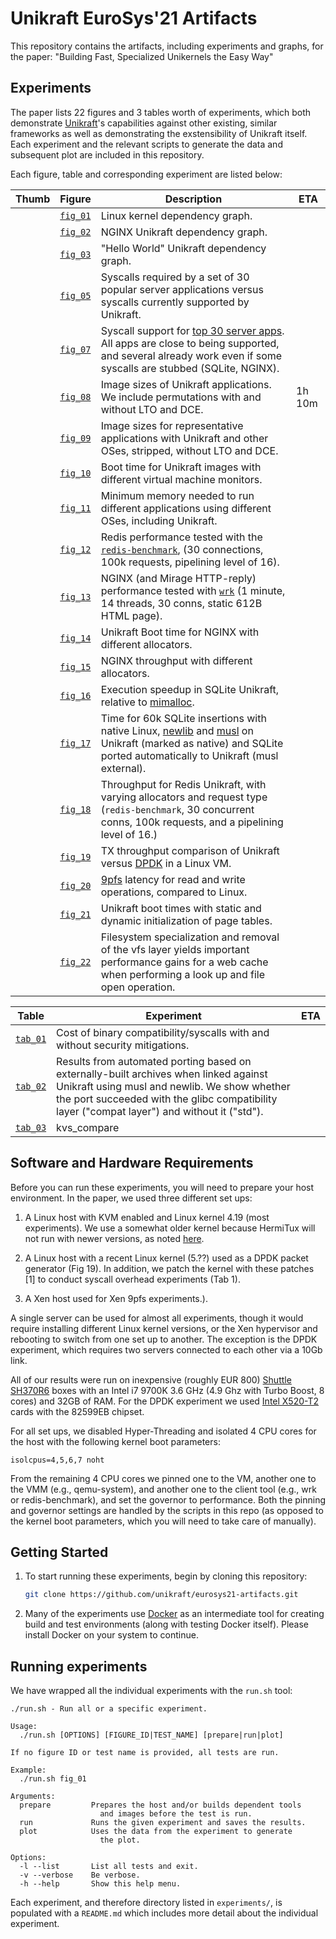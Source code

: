 # Unikraft EuroSys'21 Artifacts

This repository contains the artifacts, including experiments and graphs, for
the paper: "Building Fast, Specialized Unikernels the Easy Way"

## Experiments

The paper lists 22 figures and 3 tables worth of experiments, which both
demonstrate [Unikraft](http://unikraft.org)'s capabilities against other
existing, similar frameworks as well as demonstrating the
exstensibility of Unikraft itself.  Each experiment and the relevant scripts to
generate the data and subsequent plot are included in this repository.

Each figure, table and corresponding experiment are listed below:

| Thumb | Figure                                                              | Description                                                                                                                                                                                                                   | ETA    |
|-------|---------------------------------------------------------------------|-------------------------------------------------------------------------------------------------------------------------------------------------------------------------------------------------------------------------------|--------|
|       | [`fig_01`](/experiments/fig_01_linux-deps/README.md)                | Linux kernel dependency graph.                                                                                                                                                                                                |        |
|       | [`fig_02`](/experiments/fig_02_unikraft-nginx-deps/README.md)       | NGINX Unikraft dependency graph.                                                                                                                                                                                              |        |
|       | [`fig_03`](/experiments/fig_03_unikraft-helloworld-deps/README.md)  | "Hello World" Unikraft dependency graph.                                                                                                                                                                                      |        |
|       | [`fig_05`](/experiments/fig_05_syscall-heatmap/README.md)           | Syscalls required by a set of 30 popular server applications versus syscalls currently supported by Unikraft.                                                                                                                 |        |
|       | [`fig_07`](/experiments/fig_07_syscall-support/README.md)           | Syscall support for [top 30 server apps](https://popcon.debian.org/). All apps are close to being supported, and several already work even if some syscalls are stubbed (SQLite, NGINX).                                      |        |
|       | [`fig_08`](/experiments/fig_08_unikraft-image-size/README.md)       | Image sizes of Unikraft applications.  We include  permutations with and without LTO and DCE.                                                                                                                                 | 1h 10m |
|       | [`fig_09`](/experiments/fig_09_compare-image-size/README.md)        | Image sizes for representative applications with Unikraft and other OSes, stripped, without LTO and DCE.                                                                                                                      |        |
|       | [`fig_10`](/experiments/fig_10_unikraft-boot/README.md)             | Boot time for Unikraft images with different virtual machine monitors.                                                                                                                                                        |        |
|       | [`fig_11`](/experiments/fig_11_compare-min-mem/README.md)           | Minimum memory needed to run different applications using different OSes, including Unikraft.                                                                                                                                 |        |
|       | [`fig_12`](/experiments/fig_12_redis-perf/README.md)                | Redis performance tested with the [`redis-benchmark`](https://github.com/redis/redis/blob/2.2/src/redis-benchmark.c), (30 connections, 100k requests, pipelining level of 16).                                                |        |
|       | [`fig_13`](/experiments/fig_13_nginx-perf/README.md)                | NGINX (and Mirage HTTP-reply) performance tested with [`wrk`](https://github.com/wg/wrk) (1 minute, 14 threads, 30 conns, static 612B HTML page).                                                                             |        |
|       | [`fig_14`](/experiments/fig_14_unikraft-nginx-alloc-boot/README.md) | Unikraft Boot time for NGINX with different allocators.                                                                                                                                                                       |        |
|       | [`fig_15`](/experiments/fig_15_unikraft-nginx-throughput/README.md) | NGINX throughput with different allocators.                                                                                                                                                                                   |        |
|       | [`fig_16`](/experiments/fig_16_unikraft-sqlite-alloc/README.md)     | Execution speedup in SQLite Unikraft, relative to [mimalloc](https://github.com/microsoft/mimalloc).                                                                                                                          |        |
|       | [`fig_17`](/experiments/fig_17_unikraft-sqlite-libc/README.md)      | Time for 60k SQLite insertions with native Linux, [newlib](https://sourceware.org/newlib/) and [musl](https://www.musl-libc.org/) on Unikraft (marked as native) and SQLite ported automatically to Unikraft (musl external). |        |
|       | [`fig_18`](/experiments/fig_18_unikraft-redis-alloc/README.md)      | Throughput for Redis Unikraft, with varying allocators and request type (`redis-benchmark`, 30 concurrent conns, 100k requests, and a pipelining level of 16.)                                                                |        |
|       | [`fig_19`](/experiments/fig_19_compare-dpdk/README.md)              | TX throughput comparison of Unikraft versus [DPDK](https://www.dpdk.org/) in a Linux VM.                                                                                                                                      |        |
|       | [`fig_20`](/experiments/fig_20_compare-9pfs/README.md)              | [9pfs](https://xenbits.xen.org/docs/unstable/misc/9pfs.html) latency for read and write operations, compared to Linux.                                                                                                        |        |
|       | [`fig_21`](/experiments/fig_21_unikraft-boot-pages/README.md)       | Unikraft boot times with static and dynamic initialization of page tables.                                                                                                                                                    |        |
|       | [`fig_22`](/experiments/fig_22_compare-vfs/README.md)               | Filesystem specialization and removal of the vfs layer yields important performance gains for a web cache when performing a look up and file open operation.                                                                  |        |

| Table                                                        | Experiment                                                                                                                                                                                                                           | ETA    |
|--------------------------------------------------------------|--------------------------------------------------------------------------------------------------------------------------------------------------------------------------------------------------------------------------------------|--------|
| [`tab_01`](/experiments/tab_01_bincompat-syscalls/README.md) | Cost of binary compatibility/syscalls with and without security mitigations.                                                                                                                                                         |        |
| [`tab_02`](/experiments/tab_02_abi/README.md)                | Results from automated porting based on externally-built archives when linked against Unikraft using musl and newlib. We show whether the port succeeded with the glibc compatibility layer ("compat layer") and without it ("std"). |        |
| [`tab_03`](/experiments/tab_03_kvs_compare/README.md)        | kvs_compare                                                                                                                                                                                                                          |        |


## Software and Hardware Requirements

Before you can run these experiments, you will need to prepare your host
environment. In the paper, we used three different set ups:

 1. A Linux host with KVM enabled and Linux kernel 4.19 (most
    experiments). We use a somewhat older kernel because HermiTux will
    not run with newer versions, as noted [here](https://github.com/ssrg-vt/hermitux/issues/12).
 
 2. A Linux host with a recent Linux kernel (5.??) used as a DPDK packet     generator (Fig 19). In addition, we patch the kernel with these patches [1] to conduct syscall overhead experiments (Tab 1).
 
 3. A Xen host used for Xen 9pfs experiments.). 

A single server can be used for almost all experiments, though it would require installing different Linux kernel versions, or the Xen hypervisor and rebooting to switch from one set up to another. The exception is the DPDK experiment, which requires two servers connected to each other via a 10Gb link.

All of our results were run on inexpensive (roughly EUR 800) [Shuttle SH370R6](http://global.shuttle.com/products/productsDetail?productId=2265) boxes with an Intel i7 9700K 3.6 GHz (4.9 Ghz with Turbo Boost, 8 cores) and 32GB of RAM. For the DPDK experiment we used [Intel X520-T2](https://ark.intel.com/content/www/de/de/ark/products/69655/intel-ethernet-converged-network-adapter-x520-t2.html) cards with the 82599EB chipset.

For all set ups, we disabled Hyper-Threading and isolated 4 CPU cores for the host with the following kernel boot parameters:

`isolcpus=4,5,6,7 noht`

From the remaining 4 CPU cores we pinned one to the VM, another one to the VMM (e.g., qemu-system), and another one to the client tool (e.g., wrk or redis-benchmark), and set the governor to performance. Both the pinning and governor settings are handled by the scripts in this repo (as opposed to the kernel boot parameters, which you will need to take care of manually).	







## Getting Started

1. To start running these experiments, begin by cloning this repository:
   ```bash
   git clone https://github.com/unikraft/eurosys21-artifacts.git
   ```

2. Many of the experiments use [Docker](https://docs.docker.com/get-docker/) as an intermediate tool for creating
   build and test environments (along with testing Docker itself).  Please
	 install Docker on your system to continue.

## Running experiments

We have wrapped all the individual experiments with the `run.sh` tool:

```
./run.sh - Run all or a specific experiment.

Usage:
  ./run.sh [OPTIONS] [FIGURE_ID|TEST_NAME] [prepare|run|plot]

If no figure ID or test name is provided, all tests are run.

Example:
  ./run.sh fig_01

Arguments:
  prepare         Prepares the host and/or builds dependent tools
                    and images before the test is run.
  run             Runs the given experiment and saves the results.
  plot            Uses the data from the experiment to generate
                    the plot.

Options:
  -l --list       List all tests and exit.
  -v --verbose    Be verbose.
  -h --help       Show this help menu.
```

Each experiment, and therefore directory listed in `experiments/`, is populated
with a `README.md` which includes more detail about the individual experiment.

<!--

# System requirements

```
apt install -y  curl python3 python3-click python3-tabulate \
		git python3-numpy python3-matplotlib musl-tools \
		texlive-fonts-recommended texlive-fonts-extra \
		dvipng qemu-system-x86 redis-utils socat \
		uuid-runtime bridge-utils net-tools gawk \
		qemu-utils
```

Experiments which require host precision (and therefore `ukbench`):

 * `14_redis-perf`;
 * `15_nginx-perf`;
-->
